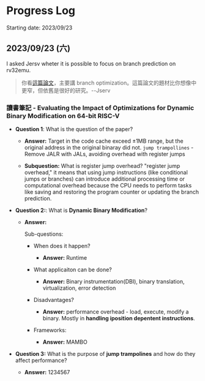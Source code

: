 # Progress Log

Starting date: 2023/09/23

## 2023/09/23 (六)

I asked Jersv wheter it is possible to focus on branch prediction on rv32emu.

> 你看[這篇論文](https://research.manchester.ac.uk/en/publications/evaluating-the-impact-of-optimizations-for-dynamic-binary-modific?fbclid=IwAR0D1Mej_z6l6IVULspspPKKXuw2I1idvFhstq4_MIT2UDFbIladm-6wpVI)，主要講 branch optimization。這篇論文的題材比你想像中更窄，但依舊是很好的研究。--Jserv

### 讀書筆記 - Evaluating the Impact of Optimizations for Dynamic Binary Modification on 64-bit RISC-V

- **Question 1**: What is the question of the paper?
  - **Answer:**
  Target in the code cache exceed ±1MB range, but the original address in the original binaray did not. `jump trampollines` - Remove JALR with JALs, avoiding overhead with register jumps

  - **Subquestion:** What is register jump overhead?
   "register jump overhead," it means that using jump instructions (like conditional jumps or branches) can introduce additional processing time or computational overhead because the CPU needs to perform tasks like saving and restoring the program counter or updating the branch prediction.

- **Question 2:**: What is **Dynamic Binary Modification**?
  - **Answer:**

    Sub-questions:

    - When does it happen?
      - **Answer:**
      Runtime

    - What applicaiton can be done?
      - **Answer:**
      Binary instrumentation(DBI), binary translation, virtualization, error detection

    - Disadvantages?
      - **Answer:**
      performance overhead - load, execute, modify a binary. Mostly in **handling iposition depentent instructions**.

    - Frameworks:
      - **Answer:**
      MAMBO

- **Question 3:** What is the purpose of **jump trampolines** and how do they affect performance?
  - **Answer:**
  1234567